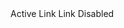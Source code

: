 ﻿<BSNav IsNav="true" IsPills="true" IsVertical="true" Class="flex-sm-row" >
    <BSNavItem Class="flex-sm-fill text-sm-center" IsActive="true">Active</BSNavItem>
    <BSNavItem Class="flex-sm-fill text-sm-center">Link</BSNavItem>
    <BSNavItem Class="flex-sm-fill text-sm-center">Link</BSNavItem>
    <BSNavItem Class="flex-sm-fill text-sm-center" IsDisabled="true">Disabled</BSNavItem>
</BSNav>
